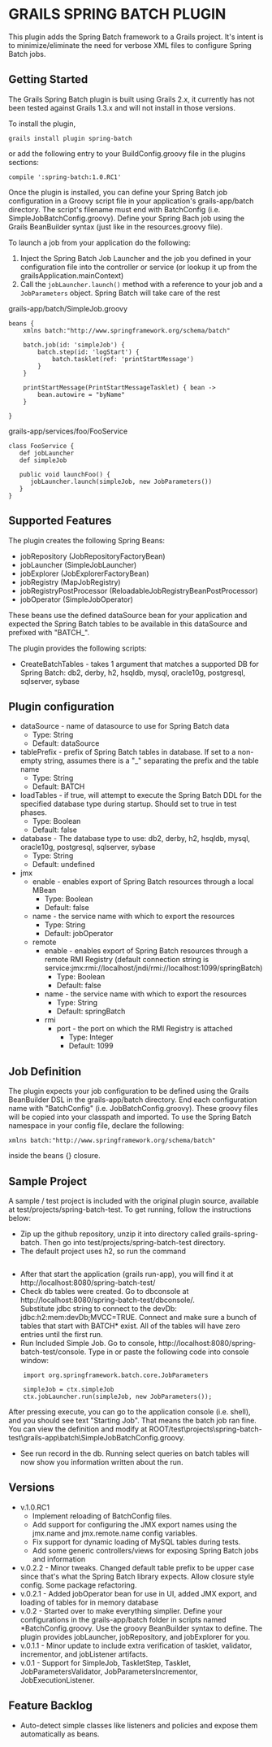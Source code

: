 # GRAILS SPRING BATCH PLUGIN

This plugin adds the Spring Batch framework to a Grails project. It's intent is to minimize/eliminate the need for verbose XML files to configure Spring Batch jobs. 

## Getting Started

The Grails Spring Batch plugin is built using Grails 2.x, it currently has not been tested against Grails 1.3.x and will not install in those versions.

To install the plugin,
<pre><code>grails install plugin spring-batch</code></pre>

or add the following entry to your BuildConfig.groovy file in the plugins sections:
<pre><code>compile ':spring-batch:1.0.RC1'</code></pre>

Once the plugin is installed, you can define your Spring Batch job configuration in a Groovy script file in your application's grails-app/batch directory. The script's filename must end with BatchConfig (i.e. SimpleJobBatchConfig.groovy). Define your Spring Bach job using the Grails BeanBuilder syntax (just like in the resources.groovy file).

To launch a job from your application do the following:
1. Inject the Spring Batch Job Launcher and the job you defined in your configuration file into the controller or service (or lookup it up from the grailsApplication.mainContext)
2. Call the `jobLauncher.launch()` method with a reference to your job and a `JobParameters` object. Spring Batch will take care of the rest

grails-app/batch/SimpleJob.groovy
```
beans {
    xmlns batch:"http://www.springframework.org/schema/batch"

    batch.job(id: 'simpleJob') {
        batch.step(id: 'logStart') {
            batch.tasklet(ref: 'printStartMessage')
        }
    }

    printStartMessage(PrintStartMessageTasklet) { bean ->
        bean.autowire = "byName"
    }

}
```

grails-app/services/foo/FooService
```
class FooService {
   def jobLauncher
   def simpleJob

   public void launchFoo() {
      jobLauncher.launch(simpleJob, new JobParameters())
   }
}
```

## Supported Features

The plugin creates the following Spring Beans:
* jobRepository (JobRepositoryFactoryBean)
* jobLauncher (SimpleJobLauncher)
* jobExplorer (JobExplorerFactoryBean)
* jobRegistry (MapJobRegistry)
* jobRegistryPostProcessor (ReloadableJobRegistryBeanPostProcessor)
* jobOperator (SimpleJobOperator)

These beans use the defined dataSource bean for your application and expected the Spring Batch tables to be available in this dataSource and prefixed with "BATCH_".

The plugin provides the following scripts:
* CreateBatchTables - takes 1 argument that matches a supported DB for Spring Batch: db2, derby, h2, hsqldb, mysql, oracle10g, postgresql, sqlserver, sybase

## Plugin configuration

+ dataSource - name of datasource to use for Spring Batch data
  + Type: String
  + Default: dataSource
+ tablePrefix - prefix of Spring Batch tables in database. If set to a non-empty string, assumes there is a "_" separating the prefix and the table name
  + Type: String
  + Default: BATCH
+ loadTables - if true, will attempt to execute the Spring Batch DDL for the specified database type during startup. Should set to true in test phases.
  + Type: Boolean
  + Default: false
+ database - The database type to use: db2, derby, h2, hsqldb, mysql, oracle10g, postgresql, sqlserver, sybase
  + Type: String
  + Default: undefined
+ jmx
  + enable - enables export of Spring Batch resources through a local MBean
    + Type: Boolean
    + Default: false
  + name - the service name with which to export the resources
    + Type: String
    + Default: jobOperator
  + remote
    + enable - enables export of Spring Batch resources through a remote RMI Registry (default connection string is service:jmx:rmi://localhost/jndi/rmi://localhost:1099/springBatch)
      + Type: Boolean
      + Default: false
    + name - the service name with which to export the resources
      + Type: String
      + Default: springBatch
    + rmi
      + port - the port on which the RMI Registry is attached
        + Type: Integer
        + Default: 1099

## Job Definition

The plugin expects your job configuration to be defined using the Grails BeanBuilder DSL in the grails-app/batch directory. End each configuration name with "BatchConfig" (i.e. JobBatchConfig.groovy). These groovy files will be copied into your classpath and imported. To use the Spring Batch namespace in your config file, declare the following:
<pre><code>xmlns batch:"http://www.springframework.org/schema/batch"</code></pre>
inside the beans {} closure.

## Sample Project

A sample / test project is included with the original plugin source, available at test/projects/spring-batch-test.  To get running, follow the instructions below:  

* Zip up the github repository, unzip it into directory called grails-spring-batch.  Then go into test/projects/spring-batch-test directory.  
* The default project uses h2, so run the command 
```    grails create-batch-tables h2
```

* After that start the application (grails run-app), you will find it at http://localhost:8080/spring-batch-test/
* Check db tables were created.  Go to dbconsole at http://localhost:8080/spring-batch-test/dbconsole/.  
   Substitute jdbc string to connect to the devDb: jdbc:h2:mem:devDb;MVCC=TRUE.
   Connect and make sure a bunch of tables that start with BATCH* exist.   All of the tables will have zero entries until the first run. 
* Run Included Simple Job.  Go to console, http://localhost:8080/spring-batch-test/console.  Type in or paste the following code into console window:  

```
    import org.springframework.batch.core.JobParameters

    simpleJob = ctx.simpleJob
    ctx.jobLauncher.run(simpleJob, new JobParameters());
```

After pressing execute, you can go to the application console (i.e. shell), and you should see text "Starting Job".  That means the batch job ran fine.  You can view the definition and modify at ROOT/test\projects\spring-batch-test\grails-app\batch\SimpleJobBatchConfig.groovy.

* See run record in the db.   Running select queries on batch tables will now show you information written about the run. 


## Versions

+ v.1.0.RC1
  + Implement reloading of BatchConfig files.
  + Add support for configuring the JMX export names using the jmx.name and jmx.remote.name config variables.
  + Fix support for dynamic loading of MySQL tables during tests.
  + Add some generic controllers/views for exposing Spring Batch jobs and information
+ v.0.2.2 - Minor tweaks. Changed default table prefix to be upper case since that's what the Spring Batch library expects. Allow closure style config. Some package refactoring.
+ v.0.2.1 - Added jobOperator bean for use in UI, added JMX export, and loading of tables for in memory database
+ v.0.2 - Started over to make everything simplier. Define your configurations in the grails-app/batch folder in scripts named *BatchConfig.groovy. Use the groovy BeanBuilder syntax to define. The plugin provides jobLauncher, jobRepository, and jobExplorer for you.
+ v.0.1.1 - Minor update to include extra verification of tasklet, validator, incrementor, and jobListener artifacts.
+ v.0.1 - Support for SimpleJob, TaskletStep, Tasklet, JobParametersValidator, JobParametersIncrementor, JobExecutionListener.

## Feature Backlog

+ Auto-detect simple classes like listeners and policies and expose them automatically as beans.